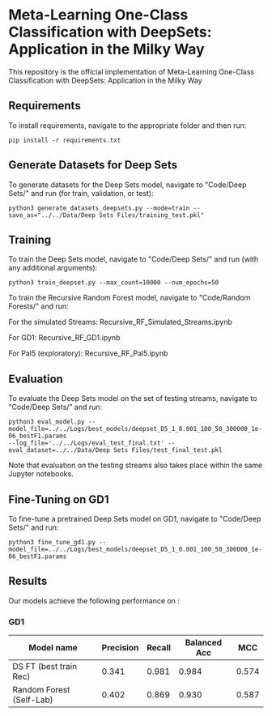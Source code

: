 # Meta-Learning One-Class Classification with DeepSets: Application in the Milky Way

This repository is the official implementation of Meta-Learning One-Class Classification with DeepSets: Application in the Milky Way

## Requirements

To install requirements, navigate to the appropriate folder and then run:

```setup
pip install -r requirements.txt
```
## Generate Datasets for Deep Sets

To generate datasets for the Deep Sets model, navigate to "Code/Deep Sets/" and run (for train, validation, or test):

```generate datasets
python3 generate_datasets_deepsets.py --mode=train --save_as="../../Data/Deep Sets Files/training_test.pkl"
```

## Training

To train the Deep Sets model, navigate to "Code/Deep Sets/" and run (with any additional arguments):

```train
python3 train_deepset.py --max_count=10000 --num_epochs=50
```

To train the Recursive Random Forest model, navigate to "Code/Random Forests/" and run:

For the simulated Streams:          Recursive_RF_Simulated_Streams.ipynb

For GD1:                            Recursive_RF_GD1.ipynb

For Pal5 (exploratory):             Recursive_RF_Pal5.ipynb

## Evaluation

To evaluate the Deep Sets model on the set of testing streams, navigate to "Code/Deep Sets/" and run:

```eval
python3 eval_model.py --model_file=../../Logs/best_models/deepset_D5_1_0.001_100_50_300000_1e-06_bestF1.params
--log_file='../../Logs/eval_test_final.txt' --eval_dataset=../../Data/Deep Sets Files/test_final_test.pkl
```

Note that evaluation on the testing streams also takes place within the same Jupyter notebooks.

## Fine-Tuning on GD1

To fine-tune a pretrained Deep Sets model on GD1, navigate to "Code/Deep Sets/" and run:

```fine-tune
python3 fine_tune_gd1.py --model_file=../../Logs/best_models/deepset_D5_1_0.001_100_50_300000_1e-06_bestF1.params
```

## Results

Our models achieve the following performance on :

### GD1

| Model name               |  Precision  |  Recall  |  Balanced Acc  |   MCC   |
| ------------------------ |------------ | -------- | -------------- | ------- |
| DS FT (best train Rec)   |    0.341    |   0.981  |     0.984      |  0.574  |
| Random Forest (Self-Lab) |    0.402    |   0.869  |     0.930      |  0.587  |



